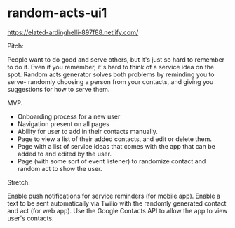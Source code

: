 # random-acts-ui1
https://elated-ardinghelli-897f88.netlify.com/

Pitch: 

People want to do good and serve others, but it's just so hard to remember to do it. Even if you remember, it's hard to think of a service idea on the spot. Random acts generator solves both problems by reminding you to serve- randomly choosing a person from your contacts, and giving you suggestions for how to serve them.

MVP:

- Onboarding process for a new user
- Navigation present on all pages
- Ability for user to add in their contacts manually.
- Page to view a list of their added contacts, and edit or delete them.
- Page with a list of service ideas that comes with the app that can be added to and edited by the user.
- Page (with some sort of event listener) to randomize contact and random act to show the user.

Stretch: 

Enable push notifications for service reminders (for mobile app). Enable a text to be sent automatically via Twilio with the randomly generated contact and act (for web app).  Use the Google Contacts API to allow the app to view user's contacts.

